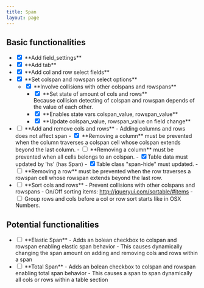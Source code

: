 ```yaml
---
title: Span
layout: page
---
```


## Basic functionalities

* <input type="checkbox" checked readonly>
	**Add field_settings**

* <input type="checkbox" checked readonly>
	**Add tab**

* <input type="checkbox" checked readonly>
	**Add col and row select fields**

* <input type="checkbox" checked readonly>
	**Set colspan and rowspan select options**

	* <input type="checkbox" checked readonly>
		**Involve collisions with other colspans and rowspans**

		* <input type="checkbox" checked readonly>
			**Set state of amount of cols and rows**
			<br>Because collision detecting of colspan and rowspan depends of the value of each other.

		* <input type="checkbox" checked readonly>
			**Enables state vars colspan_value, rowspan_value**

		* <input type="checkbox" checked readonly>
			**Update colspan_value, rowspan_value on field change**

* <input type="checkbox" readonly>
	**Add and remove cols and rows**
	- Adding columns and rows does not affect span
	- <input type="checkbox" checked readonly> **Removing a column** must be prevented when the column traverses a colspan cell whose colspan extends beyond the last column.
	- <input type="checkbox"> **Removing a column** must be prevented when all cells belongs to an colspan.
	- <input type="checkbox" checked readonly>Table data must updated by 'hs' (has Span)
	- <input type="checkbox" checked readonly>Table class "span-hide" must updated.
	- <input type="checkbox"> **Removing a row** must be prevented when the row traverses a rowspan cell whose rowspan extends beyond the last row.
* <input type="checkbox" readonly>
	**Sort cols and rows**
	- Prevent collisions with other colspans and rowspans
	- On/Off sorting items: <a href="http://jqueryui.com/sortable/#items">http://jqueryui.com/sortable/#items</a>
	- <input type="checkbox" readonly> Group rows and cols before a col or row sort starts like in OSX Numbers.

## Potential functionalities

* <input type="checkbox" readonly>
	**Elastic Span**
	- Adds an bolean checkbox to colspan and rowspan enabling elastic span behavior
	- This causes dynamically changing the span amount on adding and removing cols and rows within a span

* <input type="checkbox" readonly>
	**Total Span**
	- Adds an bolean checkbox to colspan and rowspan enabling total span behavior
	- This causes a span to span dynamically all cols or rows within a table section
